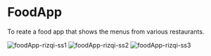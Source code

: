 # FoodApp

To reate a food app that shows the menus from various restaurants.
 
![foodApp-rizqi-ss1](https://user-images.githubusercontent.com/88428142/196594884-dc0ed5ac-9bd6-4f90-a7a9-1cdf422e761b.jpg)
![foodApp-rizqi-ss2](https://user-images.githubusercontent.com/88428142/196594900-afb200b9-1f96-46e5-9474-e9ea3f8e3f2a.jpg)
![foodApp-rizqi-ss3](https://user-images.githubusercontent.com/88428142/196594903-fc766335-4042-42e7-9780-eaf10ed25820.jpg)
